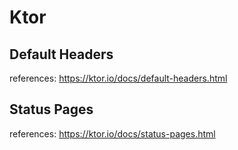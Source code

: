 # Ktor

## Default Headers
references:
https://ktor.io/docs/default-headers.html

## Status Pages
references:
https://ktor.io/docs/status-pages.html